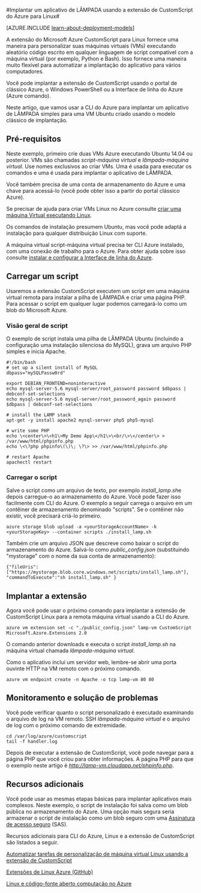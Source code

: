 <properties
    pageTitle="Usar a extensão de CustomScript em uma máquina virtual Linux | Microsoft Azure"
    description="Saiba como usar a extensão de CustomScript para implantar aplicativos em máquinas virtuais Linux no Azure criado usando o modelo de implantação clássico."
    editor="tysonn"
    manager="timlt"
    documentationCenter=""
    services="virtual-machines-linux"
    authors="gbowerman"
    tags="azure-service-management"/>

<tags
    ms.service="virtual-machines-linux"
    ms.workload="multiple"
    ms.tgt_pltfrm="linux"
    ms.devlang="na"
    ms.topic="article"
    ms.date="09/13/2016"
    ms.author="guybo"/>

#<a name="deploy-a-lamp-app-using-the-azure-customscript-extension-for-linux"></a>Implantar um aplicativo de LÂMPADA usando a extensão de CustomScript do Azure para Linux#

[AZURE.INCLUDE [learn-about-deployment-models](../../includes/learn-about-deployment-models-classic-include.md)]


A extensão do Microsoft Azure CustomScript para Linux fornece uma maneira para personalizar suas máquinas virtuais (VMs) executando aleatório código escrito em qualquer linguagem de script compatível com a máquina virtual (por exemplo, Python e Bash). Isso fornece uma maneira muito flexível para automatizar a implantação do aplicativo para vários computadores.

Você pode implantar a extensão de CustomScript usando o portal de clássico Azure, o Windows PowerShell ou a Interface de linha do Azure (Azure comando).

Neste artigo, que vamos usar a CLI do Azure para implantar um aplicativo de LÂMPADA simples para uma VM Ubuntu criado usando o modelo clássico de implantação.

## <a name="prerequisites"></a>Pré-requisitos

Neste exemplo, primeiro crie duas VMs Azure executando Ubuntu 14.04 ou posterior. VMs são chamadas *script-máquina virtual* e *lâmpada-máquina virtual*. Use nomes exclusivos ao criar VMs. Uma é usada para executar os comandos e uma é usada para implantar o aplicativo de LÂMPADA.

Você também precisa de uma conta de armazenamento do Azure e uma chave para acessá-lo (você pode obter isso a partir do portal clássico Azure).

Se precisar de ajuda para criar VMs Linux no Azure consulte [criar uma máquina Virtual executando Linux](virtual-machines-linux-classic-createportal.md).

Os comandos de instalação presumem Ubuntu, mas você pode adaptá a instalação para qualquer distribuição Linux com suporte.

A máquina virtual script-máquina virtual precisa ter CLI Azure instalado, com uma conexão de trabalho para o Azure. Para obter ajuda sobre isso consulte [instalar e configurar a Interface de linha do Azure](../xplat-cli-install.md).

## <a name="upload-a-script"></a>Carregar um script

Usaremos a extensão CustomScript executem um script em uma máquina virtual remota para instalar a pilha de LÂMPADA e criar uma página PHP. Para acessar o script em qualquer lugar podemos carregará-lo como um blob do Microsoft Azure.

### <a name="script-overview"></a>Visão geral de script

O exemplo de script instala uma pilha de LÂMPADA Ubuntu (incluindo a configuração uma instalação silenciosa do MySQL), grava um arquivo PHP simples e inicia Apache.

    #!/bin/bash
    # set up a silent install of MySQL
    dbpass="mySQLPassw0rd"

    export DEBIAN_FRONTEND=noninteractive
    echo mysql-server-5.6 mysql-server/root_password password $dbpass | debconf-set-selections
    echo mysql-server-5.6 mysql-server/root_password_again password $dbpass | debconf-set-selections

    # install the LAMP stack
    apt-get -y install apache2 mysql-server php5 php5-mysql  

    # write some PHP
    echo \<center\>\<h1\>My Demo App\</h1\>\<br/\>\</center\> > /var/www/html/phpinfo.php
    echo \<\?php phpinfo\(\)\; \?\> >> /var/www/html/phpinfo.php

    # restart Apache
    apachectl restart

### <a name="upload-script"></a>Carregar o script

Salve o script como um arquivo de texto, por exemplo *install_lamp.sh*e depois carregue-o ao armazenamento do Azure. Você pode fazer isso facilmente com CLI do Azure. O exemplo a seguir carrega o arquivo em um contêiner de armazenamento denominado "scripts". Se o contêiner não existir, você precisará criá-lo primeiro.

    azure storage blob upload -a <yourStorageAccountName> -k <yourStorageKey> --container scripts ./install_lamp.sh

Também crie um arquivo JSON que descreve como baixar o script do armazenamento do Azure. Salvá-lo como *public_config.json* (substituindo "mystorage" com o nome da sua conta de armazenamento):

    {"fileUris":["https://mystorage.blob.core.windows.net/scripts/install_lamp.sh"], "commandToExecute":"sh install_lamp.sh" }


## <a name="deploy-the-extension"></a>Implantar a extensão

Agora você pode usar o próximo comando para implantar a extensão de CustomScript Linux para a remota máquina virtual usando a CLI do Azure.

    azure vm extension set -c "./public_config.json" lamp-vm CustomScript Microsoft.Azure.Extensions 2.0

O comando anterior downloads e executa o script *install_lamp.sh* na máquina virtual chamada *lâmpada-máquina virtual*.

Como o aplicativo inclui um servidor web, lembre-se abrir uma porta ouvinte HTTP na VM remoto com o próximo comando.

    azure vm endpoint create -n Apache -o tcp lamp-vm 80 80

## <a name="monitoring-and-troubleshooting"></a>Monitoramento e solução de problemas

Você pode verificar quanto o script personalizado é executado examinando o arquivo de log na VM remoto. SSH *lâmpada-máquina virtual* e o arquivo de log com o próximo comando de extremidade.

    cd /var/log/azure/customscript
    tail -f handler.log

Depois de executar a extensão de CustomScript, você pode navegar para a página PHP que você criou para obter informações. A página PHP para que o exemplo neste artigo é *http://lamp-vm.cloudapp.net/phpinfo.php*.

## <a name="additional-resources"></a>Recursos adicionais

Você pode usar as mesmas etapas básicas para implantar aplicativos mais complexos. Neste exemplo, o script de instalação foi salva como um blob pública no armazenamento do Azure. Uma opção mais segura seria armazenar o script de instalação como um blob seguro com uma [Assinatura de acesso seguro](https://msdn.microsoft.com/library/azure/ee395415.aspx) (SAS).

Recursos adicionais para CLI do Azure, Linux e a extensão de CustomScript são listados a seguir.

[Automatizar tarefas de personalização de máquina virtual Linux usando a extensão de CustomScript](https://azure.microsoft.com/blog/2014/08/20/automate-linux-vm-customization-tasks-using-customscript-extension/)

[Extensões de Linux Azure (GitHub)](https://github.com/Azure/azure-linux-extensions)

[Linux e código-fonte aberto computação no Azure](virtual-machines-linux-opensource-links.md)
